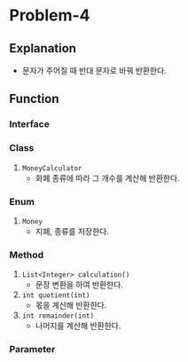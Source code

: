 # Problem-4

## Explanation
- 문자가 주어질 때 반대 문자로 바꿔 반환한다.

## Function
### Interface

### Class
1. `MoneyCalculator`
   - 화폐 종류에 따라 그 개수를 계산해 반환한다.

### Enum
1. `Money`
   - 지폐, 종류를 저장한다.

### Method
1. `List<Integer> calculation()`
   - 문장 변환을 하여 반환한다.
2. `int quotient(int)`
   - 몫을 계산해 반환한다.
3. `int remainder(int)`
   - 나머지를 계산해 반환한다.

### Parameter
